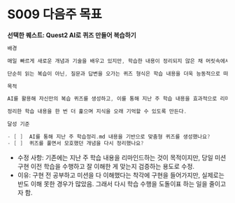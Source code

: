 # S009 다음주 목표

**선택한 퀘스트: Quest2 AI로 퀴즈 만들어 복습하기**

```swift
배경

매일 빠르게 새로운 개념과 기술을 배우고 있지만, 학습한 내용이 정리되지 않은 채 머릿속에서 사라지고 있다면? 이 퀘스트에서는 지난 주에 작성한 학습정리.md를 기반으로 AI에게 퀴즈를 요청하고, 이를 통해 자신의 이해도를 점검하고 기억을 되살리는 복습 루틴을 만들어본다.

단순히 읽는 복습이 아닌, 질문과 답변을 오가는 퀴즈 형식은 학습 내용을 더욱 능동적으로 떠올리게 도와준다. “내가 정말 이해했는가?”를 스스로 점검해보자.

목적

AI를 활용해 자신만의 복습 퀴즈를 생성하고, 이를 통해 지난 주 학습 내용을 효과적으로 리마인드한다.

정리한 학습 내용을 한 번 더 훑으며 지식을 오래 기억할 수 있도록 만든다.

달성 기준

- [ ]  AI를 통해 지난 주 학습정리.md 내용을 기반으로 맞춤형 퀴즈를 생성했나요?
- [ ]  퀴즈를 풀면서 모호했던 개념을 다시 정리했나요?
```

- 수정 사항: 기존에는 지난 주 학습 내용을 리마인드하는 것이 목적이지만, 당일 미션 구현 이전 학습을 수행하고 잘 이해한 게 맞는지 검증하는 용도로 수정.
- 이유: 구현 전 공부하고 미션을 다 이해했다는 착각에 구현을 들어가지만, 실제로는 반도 이해 못한 경우가 많았음. 그래서 다시 학습 수행을 도돌이표 하는 일을 줄이고자 함.
